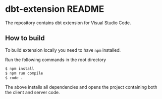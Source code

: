 # dbt-extension README

The repository contains dbt extension for Visual Studio Code.

## How to build

To build extension locally you need to have `npm` installed.

Run the following commands in the root directory

```bash
$ npm install
$ npm run compile
$ code .
```

The above installs all dependencies and opens the project containing both the client and server code.

